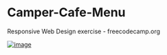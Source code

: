 # Camper-Cafe-Menu
Responsive Web Design exercise - freecodecamp.org

<a href="https://rodrigofelga.github.io/Camper-Cafe-Menu/">![image](https://user-images.githubusercontent.com/54859866/202303843-b7bf327e-87df-4d12-b57c-53082ae6575f.png)</a>
